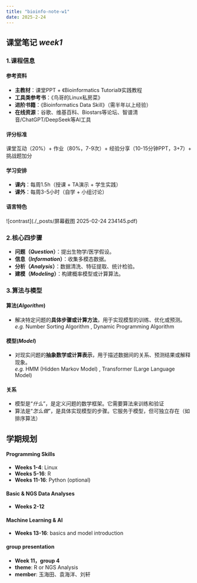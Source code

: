 ```yaml
---
title: "bioinfo-note-w1"
date: 2025-2-24
---
```

## 课堂笔记  *week1*  
### 1.课程信息  
#### **参考资料**
- **主教材**：课堂PPT + 《Bioinformatics Tutorial》实践教程  
- **工具类参考书**：《鸟哥的Linux私房菜》  
- **进阶书籍**：《Bioinformatics Data Skill》（需半年以上经验）  
- **在线资源**：谷歌、维基百科、Biostars等论坛、智谱清音/ChatGPT/DeepSeek等AI工具

#### **评分标准** 
课堂互动（20%）+ 作业（80%，7-9次）+ 经验分享（10-15分钟PPT，3+7）+ 挑战题加分    

#### **学习安排**  
- **课内**：每周1.5h（授课 + TA演示 + 学生实践）  
- **课外**：每周3-5小时（自学 + 小组讨论）

#### **语言特色**  
![contrast](./_posts/屏幕截图 2025-02-24 234145.pdf)  

### 2.核心四步骤  
- **问题（*Question*）**：提出生物学/医学假设。  
- **信息（*Information*）**：收集多模态数据。   
- **分析（*Analysis*）**：数据清洗、特征提取、统计检验。  
- **建模（*Modeling*）**：构建概率模型或计算算法。
  
### 3.算法与模型    
#### **算法**(*Algorithm*)
- 解决特定问题的**具体步骤或计算方法**，用于实现模型的训练、优化或预测。  
*e.g.* Number Sorting Algorithm , Dynamic Programming Algorithm

#### **模型**(*Model*)
- 对现实问题的**抽象数学或计算表示**，用于描述数据间的关系、预测结果或解释现象。  
*e.g.* HMM (Hidden Markov Model) , Transformer (Large Language Model)

#### **关系**
- 模型是“*什么*”，是定义问题的数学框架。它需要算法来训练和验证   
- 算法是“*怎么做*”，是具体实现模型的步骤。它服务于模型，但可独立存在（如排序算法）

## 学期规划  
#### Programming Skills
- **Weeks 1-4**: Linux  
- **Weeks 5-16**: R  
- **Weeks 11-16**: Python (optional)

#### Basic & NGS Data Analyses 
- **Weeks 2-12**

#### Machine Learning & AI
- **Weeks 13-16**: basics and model introduction

#### group presentation  
- **Week 11，group 4**
- **theme**: R or NGS Analysis
- **member**: 玉海田、袁海洋、刘轩


